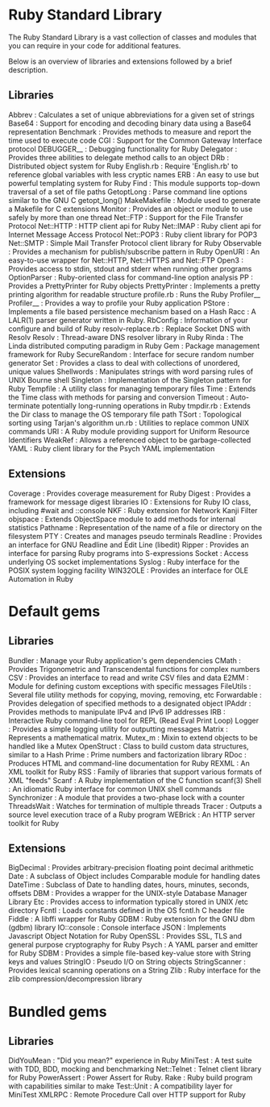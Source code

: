 # Ruby Standard Library

The Ruby Standard Library is a vast collection of classes and modules that you
can require in your code for additional features.

Below is an overview of libraries and extensions followed by a brief
description.

## Libraries

Abbrev
:   Calculates a set of unique abbreviations for a given set of strings
Base64
:   Support for encoding and decoding binary data using a Base64
    representation
Benchmark
:   Provides methods to measure and report the time used to execute code
CGI
:   Support for the Common Gateway Interface protocol
DEBUGGER__
:   Debugging functionality for Ruby
Delegator
:   Provides three abilities to delegate method calls to an object
DRb
:   Distributed object system for Ruby
English.rb
:   Require 'English.rb' to reference global variables with less cryptic names
ERB
:   An easy to use but powerful templating system for Ruby
Find
:   This module supports top-down traversal of a set of file paths
GetoptLong
:   Parse command line options similar to the GNU C getopt_long()
MakeMakefile
:   Module used to generate a Makefile for C extensions
Monitor
:   Provides an object or module to use safely by more than one thread
Net::FTP
:   Support for the File Transfer Protocol
Net::HTTP
:   HTTP client api for Ruby
Net::IMAP
:   Ruby client api for Internet Message Access Protocol
Net::POP3
:   Ruby client library for POP3
Net::SMTP
:   Simple Mail Transfer Protocol client library for Ruby
Observable
:   Provides a mechanism for publish/subscribe pattern in Ruby
OpenURI
:   An easy-to-use wrapper for Net::HTTP, Net::HTTPS and Net::FTP
Open3
:   Provides access to stdin, stdout and stderr when running other programs
OptionParser
:   Ruby-oriented class for command-line option analysis
PP
:   Provides a PrettyPrinter for Ruby objects
PrettyPrinter
:   Implements a pretty printing algorithm for readable structure
profile.rb
:   Runs the Ruby Profiler__
Profiler__
:   Provides a way to profile your Ruby application
PStore
:   Implements a file based persistence mechanism based on a Hash
Racc
:   A LALR(1) parser generator written in Ruby.
RbConfig
:   Information of your configure and build of Ruby
resolv-replace.rb
:   Replace Socket DNS with Resolv
Resolv
:   Thread-aware DNS resolver library in Ruby
Rinda
:   The Linda distributed computing paradigm in Ruby
Gem
:   Package management framework for Ruby
SecureRandom
:   Interface for secure random number generator
Set
:   Provides a class to deal with collections of unordered, unique values
Shellwords
:   Manipulates strings with word parsing rules of UNIX Bourne shell
Singleton
:   Implementation of the Singleton pattern for Ruby
Tempfile
:   A utility class for managing temporary files
Time
:   Extends the Time class with methods for parsing and conversion
Timeout
:   Auto-terminate potentially long-running operations in Ruby
tmpdir.rb
:   Extends the Dir class to manage the OS temporary file path
TSort
:   Topological sorting using Tarjan's algorithm
un.rb
:   Utilities to replace common UNIX commands
URI
:   A Ruby module providing support for Uniform Resource Identifiers
WeakRef
:   Allows a referenced object to be garbage-collected
YAML
:   Ruby client library for the Psych YAML implementation


## Extensions

Coverage
:   Provides coverage measurement for Ruby
Digest
:   Provides a framework for message digest libraries
IO
:   Extensions for Ruby IO class, including #wait and ::console
NKF
:   Ruby extension for Network Kanji Filter
objspace
:   Extends ObjectSpace module to add methods for internal statistics
Pathname
:   Representation of the name of a file or directory on the filesystem
PTY
:   Creates and manages pseudo terminals
Readline
:   Provides an interface for GNU Readline and Edit Line (libedit)
Ripper
:   Provides an interface for parsing Ruby programs into S-expressions
Socket
:   Access underlying OS socket implementations
Syslog
:   Ruby interface for the POSIX system logging facility
WIN32OLE
:   Provides an interface for OLE Automation in Ruby


# Default gems

## Libraries

Bundler
:   Manage your Ruby application's gem dependencies
CMath
:   Provides Trigonometric and Transcendental functions for complex numbers
CSV
:   Provides an interface to read and write CSV files and data
E2MM
:   Module for defining custom exceptions with specific messages
FileUtils
:   Several file utility methods for copying, moving, removing, etc
Forwardable
:   Provides delegation of specified methods to a designated object
IPAddr
:   Provides methods to manipulate IPv4 and IPv6 IP addresses
IRB
:   Interactive Ruby command-line tool for REPL (Read Eval Print Loop)
Logger
:   Provides a simple logging utility for outputting messages
Matrix
:   Represents a mathematical matrix.
Mutex_m
:   Mixin to extend objects to be handled like a Mutex
OpenStruct
:   Class to build custom data structures, similar to a Hash
Prime
:   Prime numbers and factorization library
RDoc
:   Produces HTML and command-line documentation for Ruby
REXML
:   An XML toolkit for Ruby
RSS
:   Family of libraries that support various formats of XML "feeds"
Scanf
:   A Ruby implementation of the C function scanf(3)
Shell
:   An idiomatic Ruby interface for common UNIX shell commands
Synchronizer
:   A module that provides a two-phase lock with a counter
ThreadsWait
:   Watches for termination of multiple threads
Tracer
:   Outputs a source level execution trace of a Ruby program
WEBrick
:   An HTTP server toolkit for Ruby


## Extensions

BigDecimal
:   Provides arbitrary-precision floating point decimal arithmetic
Date
:   A subclass of Object includes Comparable module for handling dates
DateTime
:   Subclass of Date to handling dates, hours, minutes, seconds, offsets
DBM
:   Provides a wrapper for the UNIX-style Database Manager Library
Etc
:   Provides access to information typically stored in UNIX /etc directory
Fcntl
:   Loads constants defined in the OS fcntl.h C header file
Fiddle
:   A libffi wrapper for Ruby
GDBM
:   Ruby extension for the GNU dbm (gdbm) library
IO::console
:   Console interface
JSON
:   Implements Javascript Object Notation for Ruby
OpenSSL
:   Provides SSL, TLS and general purpose cryptography for Ruby
Psych
:   A YAML parser and emitter for Ruby
SDBM
:   Provides a simple file-based key-value store with String keys and values
StringIO
:   Pseudo I/O on String objects
StringScanner
:   Provides lexical scanning operations on a String
Zlib
:   Ruby interface for the zlib compression/decompression library


# Bundled gems

## Libraries

DidYouMean
:   "Did you mean?" experience in Ruby
MiniTest
:   A test suite with TDD, BDD, mocking and benchmarking
Net::Telnet
:   Telnet client library for Ruby
PowerAssert
:   Power Assert for Ruby.
Rake
:   Ruby build program with capabilities similar to make
Test::Unit
:   A compatibility layer for MiniTest
XMLRPC
:   Remote Procedure Call over HTTP support for Ruby

